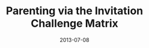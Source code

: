 ---
layout: media
category: media
series: "How to Build People"
title: "Parenting via the Invitation Challenge Matrix"
date: 2013-07-08
description: "Brian Tome talks about parenting through invitation and challenge."
video: "https://s3.amazonaws.com/crossroadsvideomessages/htbp_04.mp4"
video-poster: "https://www.crossroads.net/uploadedfiles/htbp_04_still.jpg"
---